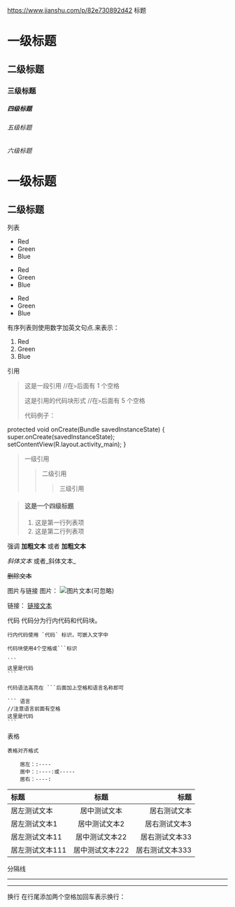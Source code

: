 https://www.jianshu.com/p/82e730892d42
标题
# 一级标题
## 二级标题
### 三级标题
##### 四级标题
###### 五级标题
###### 六级标题

一级标题
======

二级标题
----------


列表
- Red
- Green
- Blue

* Red
* Green
* Blue

+ Red
+ Green
+ Blue

有序列表则使用数字加英文句点.来表示：
1. Red
2. Green
3. Blue

引用
> 这是一段引用 //在`>`后面有 1 个空格
>
> 这是引用的代码块形式  //在`>`后面有 5 个空格
>
> 代码例子：
>
protected void onCreate(Bundle savedInstanceState)
{
super.onCreate(savedInstanceState);
 setContentView(R.layout.activity_main);
 }

 > 一级引用
 > > 二级引用
 > > > 三级引用

 > #### 这是一个四级标题
 >
 > 1. 这是第一行列表项
 > 2. 这是第二行列表项

强调
**加粗文本** 或者 __加粗文本__

*斜体文本*  或者_斜体文本_

~~删除文本~~

图片与链接
图片：![]()    ![图片文本(可忽略)](图片地址)

链接：[]()     [链接文本](链接地址)

代码
代码分为行内代码和代码块。

    行内代码使用 `代码` 标识，可嵌入文字中

    代码块使用4个空格或```标识

    ```
    这里是代码
    ```

    代码语法高亮在 ```后面加上空格和语言名称即可

    ``` 语言
    //注意语言前面有空格
    这里是代码
    ```
表格

    表格对齐格式

        居左：:----
        居中：:----:或-----
        居右：----:

|标题|标题|标题|
|:---|:---:|---:|
|居左测试文本|居中测试文本|居右测试文本|
|居左测试文本1|居中测试文本2|居右测试文本3|
|居左测试文本11|居中测试文本22|居右测试文本33|
|居左测试文本111|居中测试文本222|居右测试文本333|

分隔线
***

---

换行  在行尾添加两个空格加回车表示换行：  
